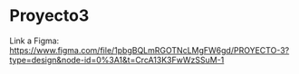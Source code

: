 # Proyecto3
Link a Figma:
https://www.figma.com/file/1pbgBQLmRGOTNcLMgFW6gd/PROYECTO-3?type=design&node-id=0%3A1&t=CrcA13K3FwWzSSuM-1
